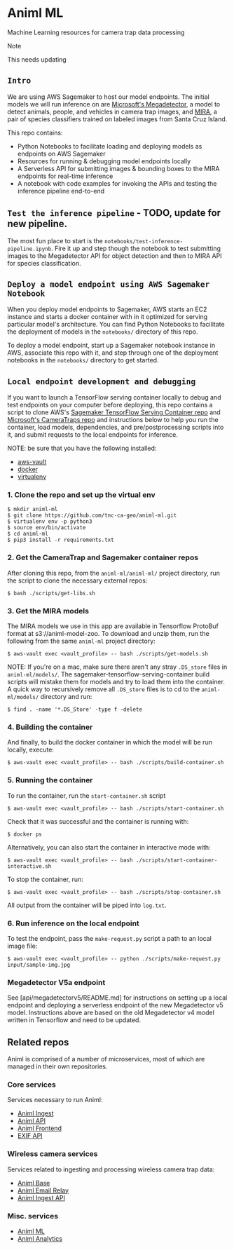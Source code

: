 # Animl ML

Machine Learning resources for camera trap data processing

> [!NOTE]
> This needs updating

## `Intro`

We are using AWS Sagemaker to host our model endpoints. The initial models we will run inference on are [Microsoft's Megadetector](https://github.com/microsoft/CameraTraps/blob/master/megadetector.md), a model to detect animals, people, and vehicles in camera trap images, and [MIRA](https://github.com/tnc-ca-geo/mira), a pair of species classifiers trained on labeled images from Santa Cruz Island.

This repo contains:

- Python Notebooks to facilitate loading and deploying models as endpoints on AWS Sagemaker
- Resources for running & debugging model endpoints locally
- A Serverless API for submitting images & bounding boxes to the MIRA endpoints for real-time inference
- A notebook with code examples for invoking the APIs and testing the inference pipeline end-to-end

## `Test the inference pipeline` - TODO, update for new pipeline.

The most fun place to start is the `notebooks/test-inference-pipeline.ipynb`. Fire it up and step though the notebook to test submitting images to the Megadetector API for object detection and then to MIRA API for species classification.

## `Deploy a model endpoint using AWS Sagemaker Notebook`

When you deploy model endpoints to Sagemaker, AWS starts an EC2 instance and starts a docker container with in it optimized for serving particular model's architecture. You can find Python Notebooks to facilitate the deployment of models in the `notebooks/` directory of this repo.

To deploy a model endpoint, start up a Sagemaker notebook instance in AWS, associate this repo with it, and step through one of the deployment notebooks in the `notebooks/` directory to get started.

## `Local endpoint development and debugging`

If you want to launch a TensorFlow serving container locally to debug and test endpoints on your computer before deploying, this repo contains a script to clone AWS's [Sagemaker TensorFlow Serving Container repo](https://github.com/aws/sagemaker-tensorflow-serving-container/) and [Microsoft's CameraTraps repo](https://github.com/microsoft/CameraTraps) and instructions below to help you run the container, load models, dependencies, and pre/postprocessing scripts into it, and submit requests to the local endpoints for inference.

NOTE: be sure that you have the following installed:

- [aws-vault](https://github.com/99designs/aws-vault)
- [docker](https://docs.docker.com/docker-for-mac/install/)
- [virtualenv](https://virtualenv.pypa.io/en/latest/)

### 1. Clone the repo and set up the virtual env

```
$ mkdir animl-ml
$ git clone https://github.com/tnc-ca-geo/animl-ml.git
$ virtualenv env -p python3
$ source env/bin/activate
$ cd animl-ml
$ pip3 install -r requirements.txt
```

### 2. Get the CameraTrap and Sagemaker container repos

After cloning this repo, from the `animl-ml/animl-ml/` project directory, run the script to clone the necessary external repos:

```
$ bash ./scripts/get-libs.sh
```

### 3. Get the MIRA models

The MIRA models we use in this app are available in Tensorflow ProtoBuf format at s3://animl-model-zoo. To download and unzip them, run the following from the same `animl-ml` project directory:

```
$ aws-vault exec <vault_profile> -- bash ./scripts/get-models.sh
```

NOTE: If you're on a mac, make sure there aren't any stray `.DS_store` files in `animl-ml/models/`. The sagemaker-tensorflow-serving-container build scripts will mistake them for models and try to load them into the container. A quick way to recursively remove all `.DS_store` files is to cd to the `animl-ml/models/` directory and run:

```
$ find . -name '*.DS_Store' -type f -delete
```

### 4. Building the container

And finally, to build the docker container in which the model will be run locally, execute:

```
$ aws-vault exec <vault_profile> -- bash ./scripts/build-container.sh
```

### 5. Running the container

To run the container, run the `start-container.sh` script

```
$ aws-vault exec <vault_profile> -- bash ./scripts/start-container.sh
```

Check that it was successful and the container is running with:

```
$ docker ps
```

Alternatively, you can also start the container in interactive mode with:

```
$ aws-vault exec <vault_profile> -- bash ./scripts/start-container-interactive.sh
```

To stop the container, run:

```
$ aws-vault exec <vault_profile> -- bash ./scripts/stop-container.sh
```

All output from the container will be piped into `log.txt`.

### 6. Run inference on the local endpoint

To test the endpoint, pass the `make-request.py` script a path to an local image file:

```
$ aws-vault exec <vault_profile> -- python ./scripts/make-request.py input/sample-img.jpg
```

### Megadetector V5a endpoint

See [api/megadetectorv5/README.md] for instructions on setting up a local endpoint and deploying a serverless endpoint of the new Megadetector v5 model. Instructions above are based on the old Megadetector v4 model written in Tensorflow and need to be updated.

## Related repos

Animl is comprised of a number of microservices, most of which are managed in their own repositories.

### Core services

Services necessary to run Animl:

- [Animl Ingest](http://github.com/tnc-ca-geo/animl-ingest)
- [Animl API](http://github.com/tnc-ca-geo/animl-api)
- [Animl Frontend](http://github.com/tnc-ca-geo/animl-frontend)
- [EXIF API](https://github.com/tnc-ca-geo/exif-api)

### Wireless camera services

Services related to ingesting and processing wireless camera trap data:

- [Animl Base](http://github.com/tnc-ca-geo/animl-base)
- [Animl Email Relay](https://github.com/tnc-ca-geo/animl-email-relay)
- [Animl Ingest API](https://github.com/tnc-ca-geo/animl-ingest-api)

### Misc. services

- [Animl ML](http://github.com/tnc-ca-geo/animl-ml)
- [Animl Analytics](http://github.com/tnc-ca-geo/animl-analytics)
